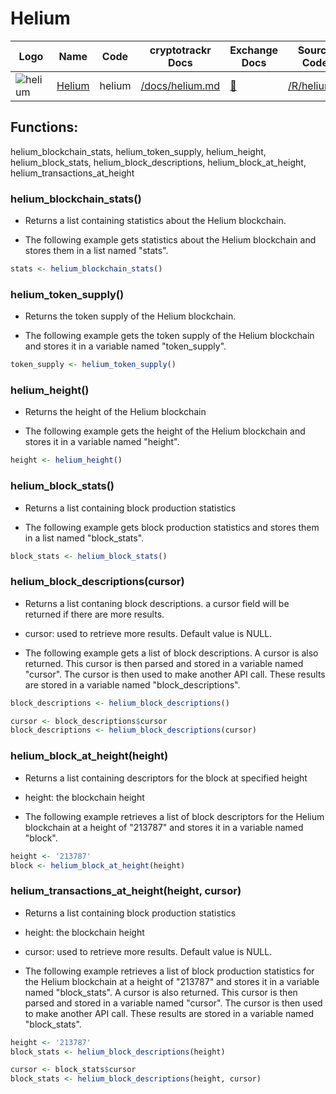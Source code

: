 # Helium

| Logo                                                       | Name                              | Code   | cryptotrackr Docs                                                                        | Exchange Docs                      | Source Code                                                                      |
|------------|------------|------------|------------|------------|------------|
| ![helium](https://docs.helium.com/img/icons/logoblack.svg) | [Helium](https://www.helium.com/) | helium | [/docs/helium.md](https://github.com/TrevorFrench/cryptotrackr/blob/main/docs/helium.md) | [🏢](https://docs.helium.com/api/) | [/R/helium.R](https://github.com/TrevorFrench/cryptotrackr/blob/main/R/helium.R) |

## Functions:

helium_blockchain_stats, helium_token_supply, helium_height, helium_block_stats, helium_block_descriptions, helium_block_at_height, helium_transactions_at_height

### helium_blockchain_stats()

-   Returns a list containing statistics about the Helium blockchain.

-   The following example gets statistics about the Helium blockchain and stores them in a list named "stats".

``` r
stats <- helium_blockchain_stats()
```

### helium_token_supply()

-   Returns the token supply of the Helium blockchain.

-   The following example gets the token supply of the Helium blockchain and stores it in a variable named "token_supply".

``` r
token_supply <- helium_token_supply()
```

### helium_height()

-   Returns the height of the Helium blockchain

-   The following example gets the height of the Helium blockchain and stores it in a variable named "height".

``` r
height <- helium_height()
```

### helium_block_stats()

-   Returns a list containing block production statistics

-   The following example gets block production statistics and stores them in a list named "block_stats".

``` r
block_stats <- helium_block_stats()
```

### helium_block_descriptions(cursor)

-   Returns a list contaning block descriptions. a cursor field will be returned if there are more results.

-   cursor: used to retrieve more results. Default value is NULL.

-   The following example gets a list of block descriptions. A cursor is also returned. This cursor is then parsed and stored in a variable named "cursor". The cursor is then used to make another API call. These results are stored in a variable named "block_descriptions".

``` r
block_descriptions <- helium_block_descriptions()

cursor <- block_descriptions$cursor
block_descriptions <- helium_block_descriptions(cursor)
```

### helium_block_at_height(height)

-   Returns a list containing descriptors for the block at specified height

-   height: the blockchain height

-   The following example retrieves a list of block descriptors for the Helium blockchain at a height of "213787" and stores it in a variable named "block".

``` r
height <- '213787'
block <- helium_block_at_height(height)
```

### helium_transactions_at_height(height, cursor)

-   Returns a list containing block production statistics

-   height: the blockchain height

-   cursor: used to retrieve more results. Default value is NULL.

-   The following example retrieves a list of block production statistics for the Helium blockchain at a height of "213787" and stores it in a variable named "block_stats". A cursor is also returned. This cursor is then parsed and stored in a variable named "cursor". The cursor is then used to make another API call. These results are stored in a variable named "block_stats".

``` r
height <- '213787'
block_stats <- helium_block_descriptions(height)

cursor <- block_stats$cursor
block_stats <- helium_block_descriptions(height, cursor)
```
